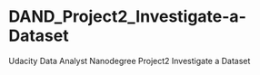 # DAND_Project2_Investigate-a-Dataset
Udacity Data Analyst Nanodegree Project2 Investigate a Dataset
